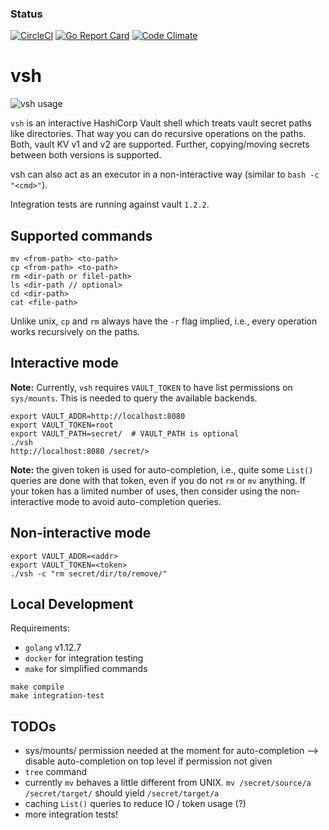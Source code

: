 ### Status
[![CircleCI](https://circleci.com/gh/fishi0x01/vsh.svg?style=svg)](https://circleci.com/gh/fishi0x01/vsh)
[![Go Report Card](https://goreportcard.com/badge/github.com/fishi0x01/vsh)](https://goreportcard.com/report/github.com/fishi0x01/vsh)
[![Code Climate](https://codeclimate.com/github/fishi0x01/vsh/badges/gpa.svg)](https://codeclimate.com/github/fishi0x01/vsh)

# vsh

![vsh usage](https://user-images.githubusercontent.com/10799507/66355982-9872a980-e969-11e9-8ca4-6a2ff215f835.gif)

`vsh` is an interactive HashiCorp Vault shell which treats vault secret paths like directories. 
That way you can do recursive operations on the paths. 
Both, vault KV v1 and v2 are supported. 
Further, copying/moving secrets between both versions is supported.

vsh can also act as an executor in a non-interactive way (similar to `bash -c "<cmd>"`).

Integration tests are running against vault `1.2.2`.

## Supported commands

```
mv <from-path> <to-path>
cp <from-path> <to-path>
rm <dir-path or filel-path>
ls <dir-path // optional>
cd <dir-path>
cat <file-path>
```

Unlike unix, `cp` and `rm` always have the `-r` flag implied, i.e., every operation works recursively on the paths.

## Interactive mode

**Note:** Currently, `vsh` requires `VAULT_TOKEN` to have list permissions on `sys/mounts`. 
This is needed to query the available backends. 

```
export VAULT_ADDR=http://localhost:8080
export VAULT_TOKEN=root
export VAULT_PATH=secret/  # VAULT_PATH is optional
./vsh
http://localhost:8080 /secret/> 
```

**Note:** the given token is used for auto-completion, i.e., quite some `List()` queries are done with that token, even if you do not `rm` or `mv` anything.
If your token has a limited number of uses, then consider using the non-interactive mode to avoid auto-completion queries.

## Non-interactive mode

```
export VAULT_ADDR=<addr>
export VAULT_TOKEN=<token>
./vsh -c "rm secret/dir/to/remove/"
```

## Local Development

Requirements:
- `golang` v1.12.7
- `docker` for integration testing
- `make` for simplified commands

```
make compile
make integration-test
```

## TODOs

- sys/mounts/ permission needed at the moment for auto-completion --> disable auto-completion on top level if permission not given
- `tree` command
- currently `mv` behaves a little different from UNIX. `mv /secret/source/a /secret/target/` should yield `/secret/target/a`
- caching `List()` queries to reduce IO / token usage (?)
- more integration tests!